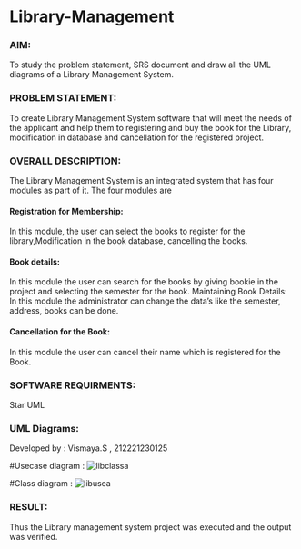 # Library-Management
### AIM:
To study the problem statement, SRS document and draw all the UML diagrams of a Library Management System.
### PROBLEM STATEMENT:
To create Library Management System software that will meet the needs of the applicant
and help them to registering and buy the book for the Library, modification in database and
cancellation for the registered project.
### OVERALL DESCRIPTION:
The Library Management System is an integrated system that has four modules as part of
it. The four modules are
#### Registration for Membership:
In this module, the user can select the books to register for the library,Modification in the book
database, cancelling the books.
#### Book details:
In this module the user can search for the books by giving bookie in the project and selecting
the semester for the book.
Maintaining Book Details:
In this module the administrator can change the data’s like the semester, address, books can be
done.
#### Cancellation for the Book:
In this module the user can cancel their name which is registered for the Book.
### SOFTWARE REQUIRMENTS:
Star UML
### UML Diagrams:
Developed by : 
Vismaya.S , 212221230125

#Usecase diagram :
![libclassa](https://github.com/VismayaNair/Library-Management/assets/93427210/29b04ac4-0b5f-451f-bb7c-03fe3e5f2280)

#Class diagram :
![libusea](https://github.com/VismayaNair/Library-Management/assets/93427210/2ff2a554-eb72-462e-a83a-3541fac2257c)




### RESULT:
Thus the Library management system project was executed and the output was verified.
